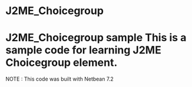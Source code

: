 # J2ME_Choicegroup
J2ME_Choicegroup sample
This is a sample code for learning J2ME Choicegroup element.
==============================================
NOTE :
This code was built with Netbean 7.2
